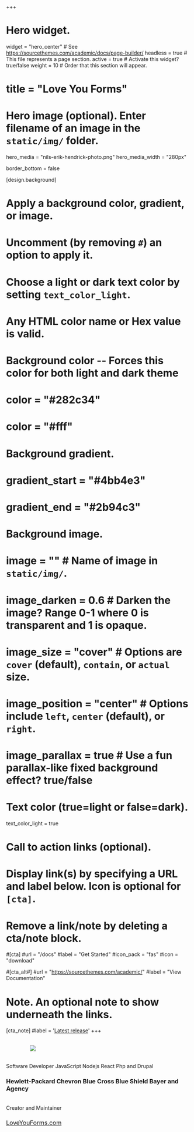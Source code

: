 +++
# Hero widget.
widget = "hero_center"  # See https://sourcethemes.com/academic/docs/page-builder/
headless = true  # This file represents a page section.
active = true  # Activate this widget? true/false
weight = 10  # Order that this section will appear.

# title = "Love You Forms"

# Hero image (optional). Enter filename of an image in the `static/img/` folder.
hero_media = "nils-erik-hendrick-photo.png"
hero_media_width = "280px"

border_bottom = false

[design.background]
  # Apply a background color, gradient, or image.
  #   Uncomment (by removing `#`) an option to apply it.
  #   Choose a light or dark text color by setting `text_color_light`.
  #   Any HTML color name or Hex value is valid.

  # Background color -- Forces this color for both light and dark theme
  # color = "#282c34"
  # color = "#fff"

  # Background gradient.
  # gradient_start = "#4bb4e3"
  # gradient_end = "#2b94c3"
  
  # Background image.
  # image = ""  # Name of image in `static/img/`.
  # image_darken = 0.6  # Darken the image? Range 0-1 where 0 is transparent and 1 is opaque.
  # image_size = "cover"  #  Options are `cover` (default), `contain`, or `actual` size.
  # image_position = "center"  # Options include `left`, `center` (default), or `right`.
  # image_parallax = true  # Use a fun parallax-like fixed background effect? true/false
  
  # Text color (true=light or false=dark).
  text_color_light = true

# Call to action links (optional).
#   Display link(s) by specifying a URL and label below. Icon is optional for `[cta]`.
#   Remove a link/note by deleting a cta/note block.
#[cta]
  #url = "/docs"
  #label = "Get Started"
  #icon_pack = "fas"
  #icon = "download"
  
#[cta_alt#]
  #url = "https://sourcethemes.com/academic/"
  #label = "View Documentation"

# Note. An optional note to show underneath the links.
[cta_note]
  #label = '<a class="js-github-release" href="https://sourcethemes.com/academic/updates" data-repo="gcushen/hugo-academic">Latest release<!-- V --></a>'
+++
<!-- <h1><strong>Nils 'Erik' Hendrick</strong></h1> -->
<div style="max-width: 375px; margin:2rem auto;">
  <img src="/img/nils-erik-hendrick-name-slight-gray.svg" />
</div>

<div class="hero-title-2">
  Software Developer 
  <span class="highlight primary3">JavaScript</span>
  <span class="highlight primary3">Nodejs</span>
  <span class="highlight primary3">React</span>
  Php and Drupal
</div>
<h3>
  <span class="highlight primary3">Hewlett-Packard</span>
  <span class="highlight primary3">Chevron</span>
  <span class="highlight primary3 nobreak">Blue Cross Blue Shield</span>
  <span class="highlight primary3">Bayer</span>
  <span class="highlight primary3">and Agency</span>
</h3>
<br>

<!-- <p class="hero-text">(static sites love this app)</p> -->

<!-- <p class="hero-title-2"><strong><u>Google Sheets Sync</u> + <u>Email Notifications</u></strong></p> -->
<div class="hero-title-2">Creator and Maintainer</div>

<h3>
  <a href="https://loveyouforms.com" target="_blank" rel="noopener" class="highlight" style="font-weight: normal;">LoveYouForms.com</a>
</h3>
<br>
<a href="https://github.com/LoveYoufyi" target="_blank" rel="noopener"><i class="fab fa-github" style="font-size:2.5rem;"></i></a>


<!--
<br>
<div class="hero-title-2" style="margin:1rem 0 -1rem 0;">Select JavaScript Skills</div>
-->

<!--
<ul class="network-icon" aria-hidden="true">
  <li><a href="mailto:erik@loveyou.fyi"><i class="fas fa-envelope big-icon"></i></a></li>
  <li><a href="https://twitter.com/loveyoufyi" target="_blank" rel="noopener"><i class="fab fa-twitter big-icon"></i></a></li>
  <li><a href="https://github.com/LoveYoufyi" target="_blank" rel="noopener"><i class="fab fa-github big-icon"></i></a></li>
</ul>
-->
<!--
<h1>Creator and Maintainer</h1>
<h2 style="margin-top:0;">
  <a href="https://loveyouforms.com" class="highlight">LoveYouForms.com</a>
</h2>
-->
<!-- <span class="hero-text">Built with: <u>Firebase</u>, <u>Google Sheets</u>, and your <u>favorite SMTP email provider</u></span> -->

